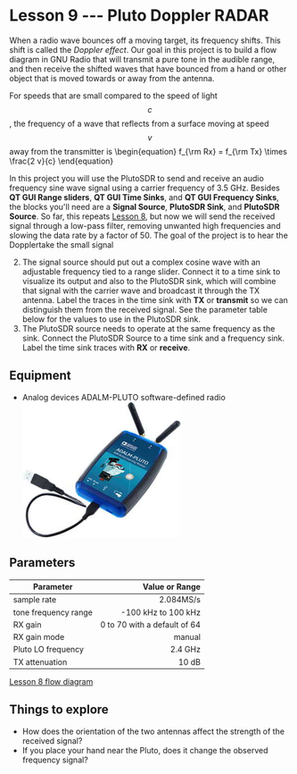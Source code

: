 # Lesson 9 --- Pluto Doppler RADAR

When a radio wave bounces off a moving target, its frequency shifts. This shift is called the *Doppler effect*. Our goal in this project is to build a flow diagram in GNU Radio that will transmit a pure tone in the audible range, and then receive the shifted waves that have bounced from a hand or other object that is moved towards or away from the antenna.

For speeds that are small compared to the speed of light $$c$$, the frequency of a wave that reflects from a surface moving at speed $$v$$ away from the transmitter is
\begin{equation}
  f_{\rm Rx} = f_{\rm Tx} \times \frac{2 v}{c}
\end{equation}

In this project you will use the PlutoSDR to send and receive an audio frequency sine wave signal using a carrier frequency of 3.5 GHz. Besides **QT GUI Range sliders**, **QT GUI Time Sinks**, and **QT GUI Frequency Sinks**, the blocks you'll need are a **Signal Source**, **PlutoSDR Sink**, and **PlutoSDR Source**. So far, this repeats [Lesson 8](lesson08.md), but now we will send the received signal through a low-pass filter, removing unwanted high frequencies and slowing the data rate by a factor of 50. The goal of the project is to hear the Dopplertake the small signal

2. The signal source should put out a complex cosine wave with an adjustable frequency tied to a range slider. Connect it to a time sink to visualize its output and also to the PlutoSDR sink, which will combine that signal with the carrier wave and broadcast it through the TX antenna. Label the traces in the time sink with **TX** or **transmit** so we can distinguish them from the received signal. See the parameter table below for the values to use in the PlutoSDR sink.
3. The PlutoSDR source needs to operate at the same frequency as the sink. Connect the PlutoSDR Source to a time sink and a frequency sink. Label the time sink traces with **RX** or **receive**.


## Equipment

- Analog devices ADALM-PLUTO software-defined radio ![Analog devices ADALM-PLUTO software-defined radio](figs/ADALM-Pluto.jpg)



## Parameters

| Parameter            | Value or Range               |
| ----------------     | --------------:              |
| sample rate          | 2.084MS/s                    |
| tone frequency range | -100 kHz to 100 kHz          |
| RX gain              | 0 to 70 with a default of 64 |
| RX gain mode         | manual                       |
| Pluto LO frequency   | 2.4 GHz                      |
| TX attenuation       | 10 dB                        |





[Lesson 8 flow diagram](figs/lesson08-pluto.png)

## Things to explore

- How does the orientation of the two antennas affect the strength of the received signal?
- If you place your hand near the Pluto, does it change the observed frequency signal?